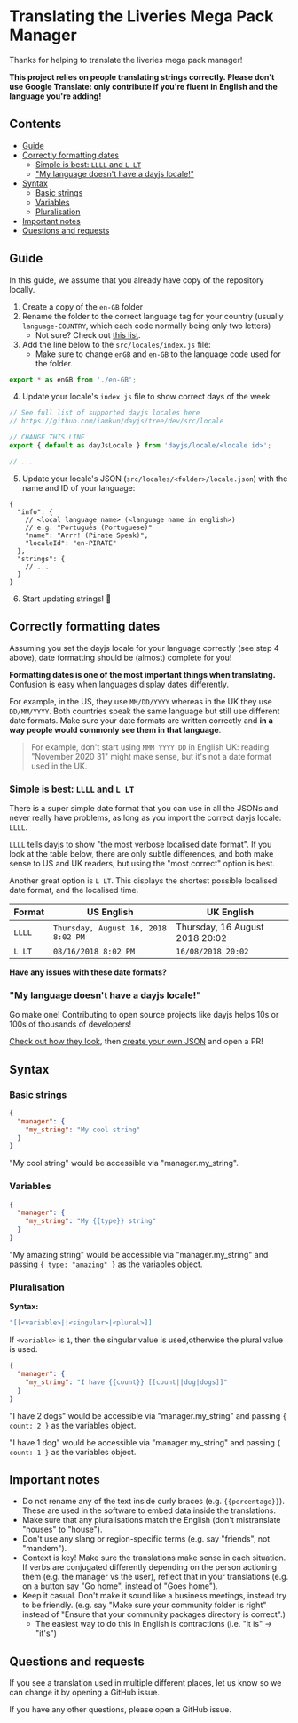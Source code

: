 # Translating the Liveries Mega Pack Manager <!-- omit in toc -->

Thanks for helping to translate the liveries mega pack manager!

**This project relies on people translating strings correctly. Please don't use Google Translate: only contribute if you're fluent in English and the language you're adding!**

## Contents <!-- omit in toc -->

- [Guide](#guide)
- [Correctly formatting dates](#correctly-formatting-dates)
  - [Simple is best: `LLLL` and `L LT`](#simple-is-best-llll-and-l-lt)
  - ["My language doesn't have a dayjs locale!"](#my-language-doesnt-have-a-dayjs-locale)
- [Syntax](#syntax)
  - [Basic strings](#basic-strings)
  - [Variables](#variables)
  - [Pluralisation](#pluralisation)
- [Important notes](#important-notes)
- [Questions and requests](#questions-and-requests)

## Guide

In this guide, we assume that you already have copy of the repository locally.

1. Create a copy of the `en-GB` folder
2. Rename the folder to the correct language tag for your country (usually `language-COUNTRY`, which each code normally being only two letters)
   - Not sure? Check out [this list](https://stackoverflow.com/a/28357857/11091039).
3. Add the line below to the `src/locales/index.js` file:
   - Make sure to change `enGB` and `en-GB` to the language code used for the folder.

```js
export * as enGB from './en-GB';
```

4. Update your locale's `index.js` file to show correct days of the week:

```js
// See full list of supported dayjs locales here
// https://github.com/iamkun/dayjs/tree/dev/src/locale

// CHANGE THIS LINE
export { default as dayJsLocale } from 'dayjs/locale/<locale id>';

// ...
```

5. Update your locale's JSON (`src/locales/<folder>/locale.json`) with the name and ID of your language:

```jsonc
{
  "info": {
    // <local language name> (<language name in english>)
    // e.g. "Português (Portuguese)"
    "name": "Arrr! (Pirate Speak)",
    "localeId": "en-PIRATE"
  },
  "strings": {
    // ...
  }
}
```

6. Start updating strings! :tada:

## Correctly formatting dates

Assuming you set the dayjs locale for your language correctly (see step 4 above), date formatting should be (almost) complete for you!

**Formatting dates is one of the most important things when translating.** Confusion is easy when languages display dates differently.

For example, in the US, they use `MM/DD/YYYY` whereas in the UK they use `DD/MM/YYYY`. Both countries speak the same language but still use different date formats. Make sure your date formats are written correctly and **in a way people would commonly see them in that language**.

> For example, don't start using `MMM YYYY DD` in English UK: reading "November 2020 31" might make sense, but it's not a date format used in the UK.

### Simple is best: `LLLL` and `L LT`

There is a super simple date format that you can use in all the JSONs and never really have problems, as long as you import the correct dayjs locale: `LLLL`.

`LLLL` tells dayjs to show "the most verbose localised date format". If you look at the table below, there are only subtle differences, and both make sense to US and UK readers, but using the "most correct" option is best.

Another great option is `L LT`. This displays the shortest possible localised date format, and the localised time.

| Format | US English                          | UK English                     |
| ------ | ----------------------------------- | ------------------------------ |
| `LLLL` | `Thursday, August 16, 2018 8:02 PM` | Thursday, 16 August 2018 20:02 |
| `L LT` | `08/16/2018 8:02 PM`                | `16/08/2018 20:02`             |

**Have any issues with these date formats?**

### "My language doesn't have a dayjs locale!"

Go make one! Contributing to open source projects like dayjs helps 10s or 100s of thousands of developers!

[Check out how they look](https://github.com/iamkun/dayjs/blob/dev/src/locale/en-gb.js), then [create your own JSON](https://github.com/iamkun/dayjs/new/dev/src/locale) and open a PR!

## Syntax

### Basic strings

```json
{
  "manager": {
    "my_string": "My cool string"
  }
}
```

"My cool string" would be accessible via "manager.my_string".

### Variables

```json
{
  "manager": {
    "my_string": "My {{type}} string"
  }
}
```

"My amazing string" would be accessible via "manager.my_string" and passing `{ type: "amazing" }` as the variables object.

### Pluralisation

**Syntax:**

```js
"[[<variable>||<singular>|<plural>]]
```

If `<variable>` is `1`, then the singular value is used,otherwise the plural value is used.

```json
{
  "manager": {
    "my_string": "I have {{count}} [[count||dog|dogs]]"
  }
}
```

"I have 2 dogs" would be accessible via "manager.my_string" and passing `{ count: 2 }` as the variables object.

"I have 1 dog" would be accessible via "manager.my_string" and passing `{ count: 1 }` as the variables object.

## Important notes

- Do not rename any of the text inside curly braces (e.g. `{{percentage}}`). These are used in the software to embed data inside the translations.
- Make sure that any pluralisations match the English (don't mistranslate "houses" to "house").
- Don't use any slang or region-specific terms (e.g. say "friends", not "mandem").
- Context is key! Make sure the translations make sense in each situation. If verbs are conjugated differently depending on the person actioning them (e.g. the manager vs the user), reflect that in your translations (e.g. on a button say "Go home", instead of "Goes home").
- Keep it casual. Don't make it sound like a business meetings, instead try to be friendly. (e.g. say "Make sure your community folder is right" instead of "Ensure that your community packages directory is correct".)
  - The easiest way to do this in English is contractions (i.e. "it is" -> "it's")

## Questions and requests

If you see a translation used in multiple different places, let us know so we can change it by opening a GitHub issue.

If you have any other questions, please open a GitHub issue.
